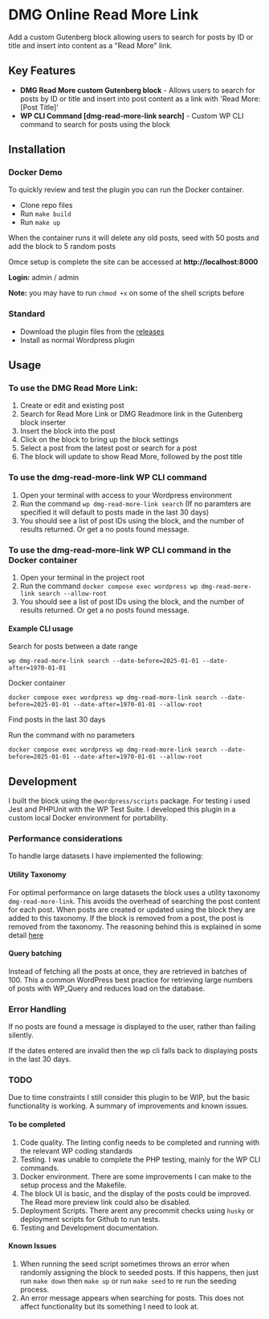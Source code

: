 # DMG Online Read More Link

Add a custom Gutenberg block allowing users to search for posts by ID or title and insert into content as a "Read More" link.

## Key Features

- **DMG Read More custom Gutenberg block** - Allows users to search for posts by ID or title and insert into post content as a link with 'Read More: [Post Title]'
- **WP CLI Command [dmg-read-more-link search]** - Custom WP CLI command to search for posts using the block

## Installation


### Docker Demo

To quickly review and test the plugin you can run the Docker container. 

- Clone repo files
- Run ```make build```
- Run ```make up```

When the container runs it will delete any old posts, seed with 50 posts and add the block to 5 random posts

Omce setup is complete the site can be accessed at **http://localhost:8000**

**Login:** admin / admin

**Note:** you may have to run ```chmod +x``` on some of the shell scripts before

### Standard

- Download the plugin files from the  [releases](https://github.com/addaeabeng/dmg-read-more-link/releases/tag/v0.1.0-alpha)
- Install as normal Wordpress plugin

## Usage

### To use the **DMG Read More Link**:

1. Create or edit and existing post
2. Search for Read More Link or DMG Readmore link in the Gutenberg block inserter
3. Insert the block into the post
4. Click on the block to bring up the block settings
5. Select a post from the latest post or search for a post
6. The block will update to show Read More, followed by the post title

### To use the **dmg-read-more-link** WP CLI command 

1. Open your terminal with access to your Wordpress environment
2. Run the command ```wp dmg-read-more-link search``` (If no paramters are specified it will default to posts made in the last 30 days)
3. You should see a list of post IDs using the block, and the number of results returned. Or get a no posts found message.

### To use the **dmg-read-more-link** WP CLI command in the Docker container

1. Open your terminal in the project root
2. Run the command ```docker compose exec wordpress wp dmg-read-more-link search --allow-root```
3. You should see a list of post IDs using the block, and the number of results returned. Or get a no posts found message.

#### Example CLI usage

Search for posts between a date range

```wp dmg-read-more-link search --date-before=2025-01-01 --date-after=1970-01-01```

Docker container

```docker compose exec wordpress wp dmg-read-more-link search --date-before=2025-01-01 --date-after=1970-01-01 --allow-root```

Find posts in the last 30 days

Run the command with no parameters

```docker compose exec wordpress wp dmg-read-more-link search --date-before=2025-01-01 --date-after=1970-01-01 --allow-root```

## Development

I built the block using the ```@wordpress/scripts``` package. For testing i used Jest and PHPUnit with the WP Test Suite. I developed this plugin in a custom local Docker environment for portability.

### Performance considerations

To handle large datasets I have implemented the following:

#### Utility Taxonomy

For optimal performance on large datasets the block uses a utility taxonomy ```dmg-read-more-link```. This avoids the overhead of searching the post content for each post. When posts are created or updated using the block they are added to this taxonomy. If the block is removed from a post, the post is removed from the taxonomy. The reasoning behind this is explained in some detail [here](https://tomjn.com/2018/03/16/utility-taxonomies/)

#### Query batching

Instead of fetching all the posts at once, they are retrieved in batches of 100. This a common WordPress best practice for retrieving large numbers of posts with WP_Query and reduces load on the database. 

### Error Handling

If no posts are found a message is displayed to the user, rather than failing silently.

If the dates entered are invalid then the wp cli falls back to displaying posts in the last 30 days.

### TODO

Due to time constraints I still consider this plugin to be WIP, but the basic functionality is working. A summary of improvements and known issues.

#### To be completed

1. Code quality. The linting config needs to be completed and running with the relevant WP coding standards
2. Testing. I was unable to complete the PHP testing, mainly for the WP CLI commands. 
3. Docker environment. There are some improvements I can make to the setup process and the Makefile.
4. The block UI is basic, and the display of the posts could be improved. The Read more preview link could also be disabled.
5. Deployment Scripts. There arent any precommit checks using ```husky``` or deployment scripts for Github to run tests. 
6. Testing and Development documentation.

#### Known Issues
1. When running the seed script sometimes throws an error when randomly assigning the block to seeded posts. If this happens, then just run ```make down``` then ```make up``` or run ```make seed``` to re run the seeding process.
2. An error message appears when searching for posts. This does not affect functionality but its something I need to look at.










